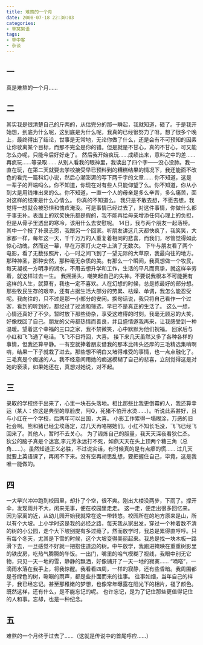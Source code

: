 ```yaml
---
title: 难熬的一个月
date: 2008-07-18 22:30:03
categories:
- 草窝絮语
tags:
- 草中客
- 杂谈
---
```

## 一
真是难熬的一个月……
## 二
其实我是很清楚自己的斤两的，从估完分的那一瞬起，我就知道，砸了。于是我开始想，到底为什么呢，这到底是为什么呢，我真的已经很努力了呀。想了很多个晚上，最终得出了结论，世事是无常地，无论你做了什么，还是会有不可预知的因素让你驶离某个目标，而那不完全是你的错。但是就是不甘心，真的不甘心，可又能怎么办呢，只能今后好好走了。
然后我开始疯玩……成绩出来，意料之中的差……再疯玩……等录取……
从别人看我的眼神里，我读出了四个字——没心没肺。我一直在玩，在第二天就要去学校接受早已预料到的糟糕结果的情况下，我还能面不改色的看完一篇科幻小说，然后心潮澎湃的写下两千字的文章……
你不知道，这是一辈子的开端吗么。你不知道，你现在对有些人只能仰望了么。你不知道，你从小到大是用钱堆出来的么。你不知道，一直一个人的母亲是多么辛苦，多么痛苦，面对这样的结果是什么心情么。
你真的不知道么。
我只是不敢去想，不愿去想，我觉得一想就会被恐惧和愧疚淹没。可是事情已经过去了，对这件事情，你做什么都于事无补。表面上的欢笑快乐都是假的，我不能再给母亲增添任何心理上的负担，但是从骨子里透出的寒冷，该用什么去安慰呢。
14日，我与两个朋友一起落榜。其中一个报了补录志愿，我跟另一个回家。听朋友讲这几天都快疯了，我笑笑，大家都一样，每年这一天，千千万万的人重复着相同的悲喜，而我们，尽管觉得如此惊心动魄，然而这一幕，早在万家灯火之中上演了无数次。
下午与朋友看了两个电影，看了无数张照片，心一时之间飞到了一望无际的大草原，我最向往的地方。那种神圣，那种安然，那种毫无杂质的美。有那么一个瞬间，我真想做一个牧民，每天凝视一方明净的湖水，不用去想升学和工作，生活的平凡而真挚，就这样辛劳着，就这样过去一生。
我摇摇头，嘲笑起自己的失神。不要说我根本不可能拥有这样的人生，就算有，我也一定不喜欢。人在幻想的时候，总是拣最好的部分想。那些牧民生存的艰辛，还有占据生活大部分的劳累、枯燥、单调，我怎么能忍受呢。我向往的，只不过是那一小部分的安闲。换句话说，我只将自己看作一个过客，看到的听到的，都经过了过滤和筛选，早已不是真正的生活了。
这么一想，心情还真好了不少。暂时放下那些纷杂，享受这难得的时刻。我毫无顾忌的大笑，好像找回了自己。朋友的父母都热情而善良，并且盛情邀我再来，让我感受到一种温暖。望着这个幸福的三口之家，我不禁微笑，心中默默为他们祝福。
回家后与小红和飞飞通了电话。飞飞不日将回，大喜。
接下来几天虽然又多了各种各样的事情，但我还算平静。一有空就捧着朋友借我的那本比砖头还厚的三毛精选集啃啊啃，结果一下子就栽了进去。那些想不明白又堵得难受的事情，也一点点融化了。
三毛真是个痴迷的人。我不经意间用她的痴迷模糊了自己的悲喜，立刻觉得这是对她的亵渎，如果她还在，真想对她说，对不起。
## 三
录取的学校终于出来了，心里一块石头落地。相比那些比我更倒霉的人，我还算幸运（某人：你这是典型的厚脸皮，阿Q，死猪不怕开水烫……）。听说此系甚好，且与小红在一个学校，后两年可以出国，大喜。
小影工作累得一塌糊涂，万恶的旧社会啊。熊和猪已经尘埃落定，过几天再咯楞她们。小红不知长毛没，飞飞已经飞回来了。其他人，暂时不去关心。
为了锻炼自己的胆量，我天天深夜看狄仁杰。狄公的脑子真是个迷宫,李元芳永远打不死，如燕天天在头上顶两个糖三角（总角……）。虽然知道正义必胜，不过说实话，有时候真的是有点瘆的慌……
过几天就要上英语课了，再闲不下来。没有空再胡思乱想，要把握住自己，毕竟，这是我唯一能做的。
## 四
一大早兴冲冲跑到校园里，却扑了个空，很不爽。刚出大楼没两步，下雨了。撑开伞，发现雨并不大，闲来无事，便在校园里走走。
这一走，便走出很多回忆来。因为家离的近，从幼儿园开始我就常在这一带转悠。校园所在的地方原来是山，所以有个大坡。上小学时这是我的必经之路，每天我从家出发，穿过一个种着数不清的树的小公园，走个大下坡别提有多过瘾了。然而放学时，我总是累得直哼哼。只有每个冬天，尤其是下雪的时候，这个大坡变得美丽起来。我总是找一块木板一路滑下去，一旦感觉不好就一把抱住道边的树。中午放学，我跑进掩映在重重树影里的铁皮房，吃热气腾腾的午饭。一出门，嘴里的哈气模糊了视线，我眼中别无它物，只见一天一地的雪，静静的飘洒，好像铺开了一天一地的寂寞……
“嘀嗒”，一滴雨水落在我手上，将我惊醒。我看看四周，一样的寂静，还有些昏暗。我周围都是苍绿色的树，唰唰的雨声，都是些扑面而来的往事。
往事如烟，当年自己的样子，我已经忘记。甚至那稚嫩的梦想，也像常年曝露在阳光下的相片，褪了颜色。
既然这样，还有什么，是不能忘记的呢。
也许忘记，是为了记住那些更值得记住的人和事。忘却，也是一种纪念。
## 五
难熬的一个月终于过去了……（这就是传说中的首尾呼应……）
